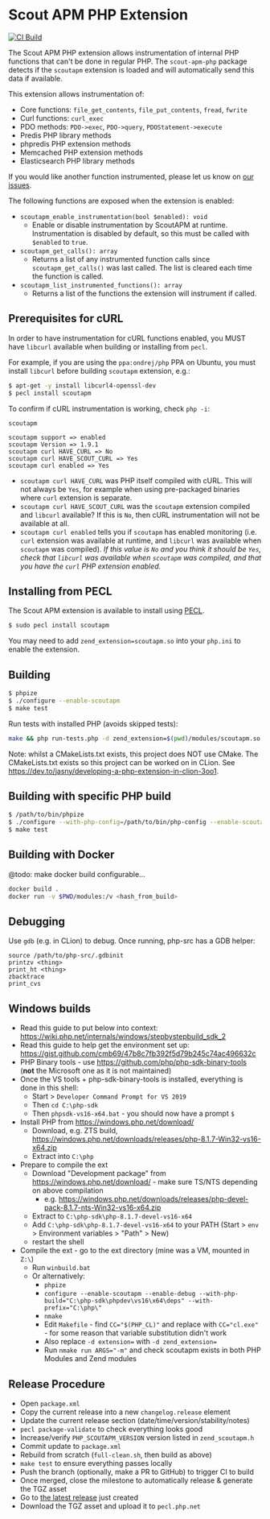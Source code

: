 # Scout APM PHP Extension

[![CI Build](https://github.com/scoutapp/scout-apm-php-ext/actions/workflows/ci-build.yaml/badge.svg)](https://github.com/scoutapp/scout-apm-php-ext/actions/workflows/ci-build.yaml)

The Scout APM PHP extension allows instrumentation of internal PHP
functions that can't be done in regular PHP. The `scout-apm-php`
package detects if the `scoutapm` extension is loaded and will
automatically send this data if available.

This extension allows instrumentation of:

 * Core functions: `file_get_contents`, `file_put_contents`, `fread`, `fwrite`
 * Curl functions: `curl_exec`
 * PDO methods: `PDO->exec`, `PDO->query`, `PDOStatement->execute`
 * Predis PHP library methods
 * phpredis PHP extension methods
 * Memcached PHP extension methods
 * Elasticsearch PHP library methods


If you would like another function instrumented, please let us know on
[our issues](https://github.com/scoutapp/scout-apm-php-ext/issues).

The following functions are exposed when the extension is enabled:

 * `scoutapm_enable_instrumentation(bool $enabled): void`
   - Enable or disable instrumentation by ScoutAPM at runtime. Instrumentation is disabled by default, so this must
     be called with `$enabled` to `true`.
 * `scoutapm_get_calls(): array`
   - Returns a list of any instrumented function calls since
     `scoutapm_get_calls()` was last called. The list is cleared each time the
     function is called.
 * `scoutapm_list_instrumented_functions(): array`
   - Returns a list of the functions the extension will instrument if called.

## Prerequisites for cURL

In order to have instrumentation for cURL functions enabled, you MUST have `libcurl` available when building or
installing from `pecl`.

For example, if you are using the `ppa:ondrej/php` PPA on Ubuntu, you must install `libcurl` before building `scoutapm`
extension, e.g.:

```bash
$ apt-get -y install libcurl4-openssl-dev
$ pecl install scoutapm
```

To confirm if cURL instrumentation is working, check `php -i`:

```
scoutapm

scoutapm support => enabled
scoutapm Version => 1.9.1
scoutapm curl HAVE_CURL => No
scoutapm curl HAVE_SCOUT_CURL => Yes
scoutapm curl enabled => Yes
```

* `scoutapm curl HAVE_CURL` was PHP itself compiled with cURL. This will not always be `Yes`, for example when using
  pre-packaged binaries where `curl` extension is separate.
* `scoutapm curl HAVE_SCOUT_CURL` was the `scoutapm` extension compiled and `libcurl` available? If this is `No`, then
  cURL instrumentation will not be available at all.
* `scoutapm curl enabled` tells you if `scoutapm` has enabled monitoring (i.e. `curl` extension was available at
  runtime, and `libcurl` was available when `scoutapm` was compiled). _If this value is `No` and you think it
  should be `Yes`, check that `libcurl` was available when `scoutapm` was compiled, and that you have the `curl` PHP
  extension enabled._

## Installing from PECL

The Scout APM extension is available to install using
[PECL](https://pecl.php.net/package/scoutapm).

```bash
$ sudo pecl install scoutapm
```

You may need to add `zend_extension=scoutapm.so` into your `php.ini` to
enable the extension.

## Building

```bash
$ phpize
$ ./configure --enable-scoutapm
$ make test
```

Run tests with installed PHP (avoids skipped tests):

```bash
make && php run-tests.php -d zend_extension=$(pwd)/modules/scoutapm.so --show-diff -q
```

Note: whilst a CMakeLists.txt exists, this project does NOT use CMake.
The CMakeLists.txt exists so this project can be worked on in CLion.
See <https://dev.to/jasny/developing-a-php-extension-in-clion-3oo1>.

## Building with specific PHP build

```bash
$ /path/to/bin/phpize
$ ./configure --with-php-config=/path/to/bin/php-config --enable-scoutapm
$ make test
```

## Building with Docker

@todo: make docker build configurable...

```bash
docker build .
docker run -v $PWD/modules:/v <hash_from_build>
```

## Debugging

Use `gdb` (e.g. in CLion) to debug. Once running, php-src has a GDB
helper:

```
source /path/to/php-src/.gdbinit
printzv <thing>
print_ht <thing>
zbacktrace
print_cvs
```

## Windows builds

 - Read this guide to put below into context: https://wiki.php.net/internals/windows/stepbystepbuild_sdk_2
 - Read this guide to help get the environment set up: https://gist.github.com/cmb69/47b8c7fb392f5d79b245c74ac496632c
 - PHP Binary tools - use https://github.com/php/php-sdk-binary-tools (**not** the Microsoft one as it is not maintained)
 - Once the VS tools + php-sdk-binary-tools is installed, everything is done in this shell:
   - Start > `Developer Command Prompt for VS 2019`
   - Then `cd C:\php-sdk`
   - Then `phpsdk-vs16-x64.bat` - you should now have a prompt `$ `
 - Install PHP from https://windows.php.net/download/
   - Download, e.g. ZTS build, https://windows.php.net/downloads/releases/php-8.1.7-Win32-vs16-x64.zip
   - Extract into `C:\php`
 - Prepare to compile the ext
   - Download "Development package" from https://windows.php.net/download/ - make sure TS/NTS depending on above compilation
     - e.g. https://windows.php.net/downloads/releases/php-devel-pack-8.1.7-nts-Win32-vs16-x64.zip
   - Extract to `C:\php-sdk\php-8.1.7-devel-vs16-x64`
   - Add `C:\php-sdk\php-8.1.7-devel-vs16-x64` to your PATH (Start > `env` > Environment variables > "Path" > New)
   - restart the shell
 - Compile the ext - go to the ext directory (mine was a VM, mounted in `Z:\`)
   - Run `winbuild.bat`
   - Or alternatively:
     - `phpize`
     - `configure --enable-scoutapm --enable-debug --with-php-build="C:\php-sdk\phpdev\vs16\x64\deps" --with-prefix="C:\php\"`
     - `nmake`
     - Edit `Makefile` - find `CC="$(PHP_CL)"` and replace with `CC="cl.exe"` - for some reason that variable substitution didn't work
     - Also replace `-d extension=` with `-d zend_extension=`
     - Run `nmake run ARGS="-m"` and check scoutapm exists in both PHP Modules and Zend modules

## Release Procedure

 - Open `package.xml`
 - Copy the current release into a new `changelog.release` element
 - Update the current release section (date/time/version/stability/notes)
 - `pecl package-validate` to check everything looks good
 - Increase/verify `PHP_SCOUTAPM_VERSION` version listed in `zend_scoutapm.h`
 - Commit update to `package.xml`
 - Rebuild from scratch (`full-clean.sh`, then build as above)
 - `make test` to ensure everything passes locally
 - Push the branch (optionally, make a PR to GitHub) to trigger CI to build
 - Once merged, close the milestone to automatically release & generate the TGZ asset
 - Go to [the latest release](https://github.com/scoutapp/scout-apm-php-ext/releases) just created
 - Download the TGZ asset and upload it to `pecl.php.net`
